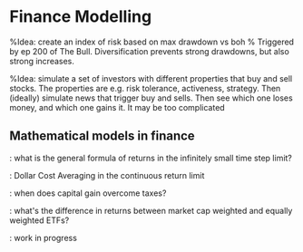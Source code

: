 # Finance Modelling

%Idea: create an index of risk based on max drawdown vs boh
% Triggered by ep 200 of The Bull. Diversification prevents strong drawdowns, but also strong increases. 

%Idea: simulate a set of investors with different properties that buy and sell stocks. The properties are e.g. risk tolerance, activeness, strategy. Then (ideally) simulate news that trigger buy and sells. Then see which one loses money, and which one gains it. It may be too complicated 



## Mathematical models in finance

[](./continuous_return.md): what is the general formula of returns in the infinitely small time step limit?

[](./DCA.md): Dollar Cost Averaging in the continuous return limit

[](./trading_tax_efficiency.md): when does capital gain overcome taxes?

[](./equally_vs_MC_weighted.md): what's the difference in returns between market cap weighted and equally weighted ETFs?

[](./index_funds.md): work in progress


